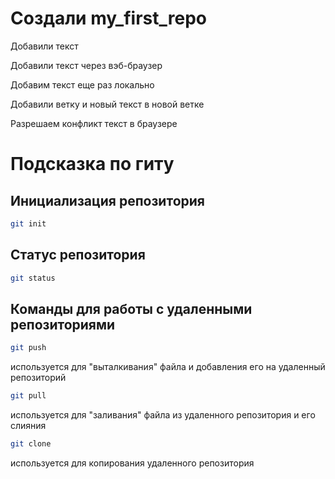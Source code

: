 ﻿# Создали my_first_repo

Добавили текст

Добавили текст через вэб-браузер

Добавим текст еще раз локально

Добавили ветку <newbranch> и новый текст в новой ветке

Разрешаем конфликт текст в браузере

# Подсказка по гиту

## Инициализация репозитория

```sh
git init
```

## Статус репозитория

```sh
git status
```

## Команды для работы с удаленными репозиториями

```sh
git push
```
используется для "выталкивания" файла и добавления его на удаленный репозиторий

```sh
git pull
```
используется для "заливания" файла из удаленного репозитория и его слияния

```sh
git clone
```
используется для копирования удаленного репозитория

